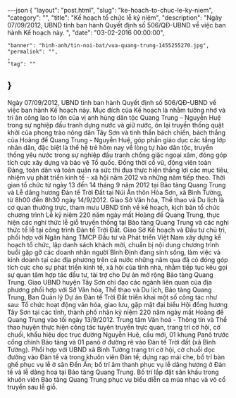 ---json
{
    "layout": "post.html",
    "slug": "ke-hoach-to-chuc-le-ky-niem",
    "category": "",
    "title": "Kế hoạch tổ chức lễ kỷ niệm",
    "description": "Ngày 07/09/2012, UBND tỉnh ban hành Quyết định số 506/QĐ-UBND về việc ban hành Kế hoạch này. ",
    "date": "03-02-2016 00:00:00",
    
    "banner": "hinh-anh/tin-noi-bat/vua-quang-trung-1455255270.jpg",
    "permalink": "",
    ,
    "tag": ""
}
---
Ngày 07/09/2012, UBND tỉnh ban hành Quyết định số 506/QĐ-UBND về việc ban hành Kế hoạch này. Mục đích của Kế hoạch là nhằm tưởng nhớ và tri ân công lao to lớn của vị anh hùng dân tộc Quang Trung – Nguyễn Huệ trong sự nghiệp đấu tranh dựng nước và giữ nước, ôn lại truyền thống quật khởi của phong trào nông dân Tây Sơn và tinh thần bách chiến, bách thắng của Hoàng đế Quang Trung - Nguyễn Huệ, góp phần giáo dục các tầng lớp nhân dân, đặc biệt là thế hệ trẻ hôm nay về lòng tự hào dân tộc, truyền thống yêu nước trong sự nghiệp đấu tranh chống giặc ngoại xâm, đóng góp tích cực xây dựng và bảo vệ Tổ quốc. Đồng thời cổ vũ, động viên toàn Đảng, toàn dân và toàn quân ra sức thi đua thực hiện thắng lợi các mục tiêu, nhiệm vụ phát triển kinh tế - xã hội năm 2012 và những năm tiếp theo. Thời gian tổ chức từ ngày 13 đến 14 tháng 9 năm 2012 tại Bảo tàng Quang Trung và Lễ dâng hương Đàn tế Trời Đất tại Núi Ấn thôn Hòa Sơn, xã Bình Tường, từ 8h00 đến 8h30 ngày 14/9/2012. Giao Sở Văn hóa, Thể thao và Du lịch là cơ quan thường trực, tham mưu UBND tỉnh về kế hoạch, kịch bản tổ chức chương trình Lễ kỷ niệm 220 năm ngày mất Hoàng đế Quang Trung, thực hiện các nghi thức lễ giỗ truyền thống tại Bảo tàng Quang Trung và các nghi thức tế lễ tại công trình Đàn tế Trời Đất. Giao Sở Kế hoạch và Đầu tư chủ trì, phối hợp với Ngân hàng TMCP Đầu tư và Phát triển Việt Nam xây dựng kế hoạch tổ chức, lập danh sách khách mời, chuẩn bị nội dung chương trình buổi gặp gỡ các doanh nhân người Bình Định đang sinh sống, làm việc và kinh doanh tại các địa phương trên cả nước những năm qua đã có đóng góp tích cực cho sự phát triển kinh tế, xã hội của tỉnh nhà, nhằm tiếp tục kêu gọi sự quan tâm hợp tác đầu tư, tài trợ cho Dự án mở rộng Bảo tàng Quang Trung. Giao UBND huyện Tây Sơn chỉ đạo các ngành liên quan của địa phương phối hợp với Sở Văn hóa, Thể thao và Du lịch, Bảo tàng Quang Trung, Ban Quản lý Dự án Đàn tế Trời Đất triển khai một số công tác như sau: Tổ chức hoạt động văn hóa, giao lưu, gặp mặt đại biểu Hội đồng hương Tây Sơn tại các tỉnh, thành phố nhân kỷ niệm 220 năm ngày mất Hoàng đế Quang Trung vào tối ngày 13/9/2012. Trung tâm Văn hoá - Thông tin và Thể thao huyện thực hiện công tác tuyên truyền trực quan, trang trí cờ hội, cờ chuối, khẩu hiệu dọc trục đường Nguyễn Huệ, cầu mới, 01 khung Panô trước cổng chính Bảo tàng và 01 panô ở đường rẽ vào Đàn tế Trời đất (xã Bình Tường). Phối hợp với UBND xã Bình Tường trang trí cờ hội, cờ chuối dọc đường vào Đàn tế và trong khuôn viên Đàn tế; dựng rạp mái che, bố trí bàn ghế phục vụ lễ ở sân Đền Ấn; bố trí âm thanh phục vụ lễ dâng hương ở Đàn tế và lễ dâng hoa tại Bảo tàng Quang Trung. Bố trí lắp đặt sân khấu trong khuôn viên Bảo tàng Quang Trung phục vụ biểu diễn ca múa nhạc và võ cổ truyển sau lễ giỗ.